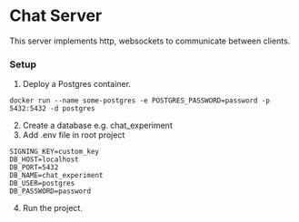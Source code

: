 # Chat Server

This server implements http, websockets to communicate between clients.

### Setup

1. Deploy a Postgres container. 
```
docker run --name some-postgres -e POSTGRES_PASSWORD=password -p 5432:5432 -d postgres
```
2. Create a database e.g. chat_experiment
3. Add .env file in root project
```
SIGNING_KEY=custom_key
DB_HOST=localhost
DB_PORT=5432
DB_NAME=chat_experiment
DB_USER=postgres
DB_PASSWORD=password
```
4. Run the project.
